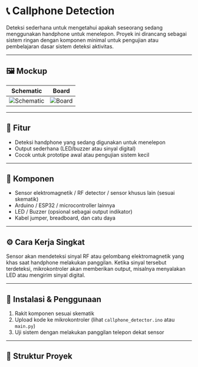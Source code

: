 # 📞 Callphone Detection

Deteksi sederhana untuk mengetahui apakah seseorang sedang menggunakan handphone untuk menelepon. Proyek ini dirancang sebagai sistem ringan dengan komponen minimal untuk pengujian atau pembelajaran dasar sistem deteksi aktivitas.

---

## 🖼️ Mockup

| Schematic | Board |
|----------|--------|
| ![Schematic](images/schematic.png) | ![Board](images/board.png) |

---

## 🎯 Fitur

- Deteksi handphone yang sedang digunakan untuk menelepon
- Output sederhana (LED/buzzer atau sinyal digital)
- Cocok untuk prototipe awal atau pengujian sistem kecil

---

## 🧰 Komponen

- Sensor elektromagnetik / RF detector / sensor khusus lain (sesuai skematik)
- Arduino / ESP32 / microcontroller lainnya
- LED / Buzzer (opsional sebagai output indikator)
- Kabel jumper, breadboard, dan catu daya

---

## ⚙️ Cara Kerja Singkat

Sensor akan mendeteksi sinyal RF atau gelombang elektromagnetik yang khas saat handphone melakukan panggilan. Ketika sinyal tersebut terdeteksi, mikrokontroler akan memberikan output, misalnya menyalakan LED atau mengirim sinyal digital.

---

## 🚀 Instalasi & Penggunaan

1. Rakit komponen sesuai skematik
2. Upload kode ke mikrokontroler (lihat `callphone_detector.ino` atau `main.py`)
3. Uji sistem dengan melakukan panggilan telepon dekat sensor

---

## 📂 Struktur Proyek

